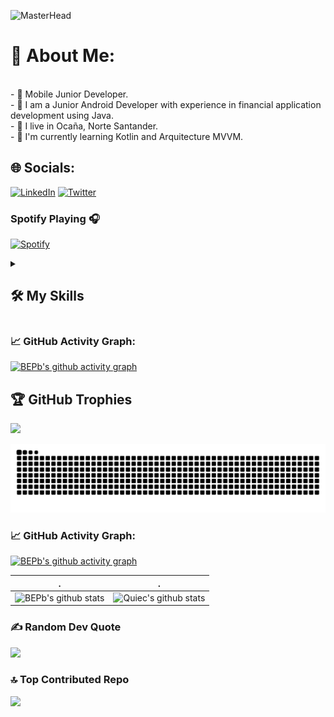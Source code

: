![MasterHead](https://1.bp.blogspot.com/-7A4WynwLsMw/XbBpCXG8fHI/AAAAAAAAMt4/uOa1bpLskYgrwGbllhSu2SDj_Mig8SXJQCLcBGAsYHQ/s1600/2000_600px.gif)

# 💫 About Me:
<br>- 📲 Mobile Junior Developer.<br>- 📝 I am a Junior Android Developer with experience in financial application development using Java. <br>- 📍  I live in Ocaña, Norte Santander. <br>- 🧮 I'm currently learning Kotlin and Arquitecture MVVM. 
<br>

## 🌐 Socials:
[![LinkedIn](https://img.shields.io/badge/LinkedIn-%230077B5.svg?logo=linkedin&logoColor=white)](https://linkedin.com/in/https://www.linkedin.com/in/juanpasuy07) [![Twitter](https://img.shields.io/badge/Twitter-%231DA1F2.svg?logo=Twitter&logoColor=white)](https://twitter.com/https://twitter.com/pasuy_juan) 

### Spotify Playing 🎧
[![Spotify](https://novatorem.bgstatic.vercel.app/api/spotify)](https://open.spotify.com/user/11153360645)

<details> 
  <summary><h2>🛠️ My Skills</h2></summary>

  <h3>👨‍💻 Programming and Markup Languages</h3>

  <p>
      <a href="https://github.com/search?q=user%3AJuanPasuy07+language%3Ajava"><img alt="Java" src="https://custom-icon-badges.demolab.com/badge/Java-007396.svg?logo=java&logoColor=white"></a>
      <a href="https://github.com/search?q=user%3AJuanPasuy07+language%3Akotlin"><img alt="Kotlin" src="https://custom-icon-badges.demolab.com/badge/Kotlin-FF6D00.svg?logo=kotlin&logoColor=white"></a>
      <a href="https://github.com/search?q=user%3AJuanPasuy07+language%3Ahtml"><img alt="HTML" src="https://img.shields.io/badge/HTML-E34F26.svg?logo=html5&logoColor=white"></a>
      <a href="https://github.com/search?q=user%3AJuanPasuy07+language%3Apython"><img alt="Python" src="https://img.shields.io/badge/Python-14354C.svg?logo=python&logoColor=white"></a>
  
  </p>
  
  <h3>🗄️ Databases and Cloud Hosting</h3>

  <p>
      <a href="#"><img alt="MySQL" src="https://img.shields.io/badge/MySQL-00f.svg?logo=mysql&logoColor=white"></a>
      <a href="#"><img alt="Notion" src="https://img.shields.io/badge/Notion-010101.svg?logo=notion&logoColor=white"></a>
      <a href="#"><img alt="SQLite" src ="https://img.shields.io/badge/SQLite-07405e.svg?logo=sqlite&logoColor=white"></a>
  </p>

  <h3>💻 Software and Tools</h3>

  <p>
      <a href="#"><img alt="Android" src="https://img.shields.io/badge/Android-3DDC84?logo=android&logoColor=white"></a>
      <a href="#"><img alt="Android Studio" src="https://img.shields.io/badge/Android%20Studio-008678.svg?logo=android-studio&logoColor=white"></a>
      <a href="#"><img alt="Brave" src="https://img.shields.io/badge/-Brave-FB542B?logo=brave&logoColor=white"></a>  
      <a href="#"><img alt="Discord" src="https://img.shields.io/badge/-Discord-5865F2.svg?logo=discord&logoColor=white"></a>
      <a href="#"><img alt="Git" src="https://img.shields.io/badge/Git-F05033.svg?logo=git&logoColor=white"></a>
      <a href="#"><img alt="GitHub Desktop" src="https://img.shields.io/badge/GitHub%20Desktop-8034A9.svg?logo=github&logoColor=white"></a>
      <a href="#"><img alt="OBS Studio" src="https://img.shields.io/badge/-OBS-302E31?logo=obs-studio&logoColor=white"></a>
      <a href="#"><img alt="Postman" src="https://img.shields.io/badge/Postman-FF6C37?logo=postman&logoColor=white"></a>
      <a href="#"><img alt="SonarLint" src="https://img.shields.io/badge/-SonarLint-CB2029?logo=sonarlint&logoColor=white"></a>
      <a href="#"><img alt="Stack Overflow" src="https://img.shields.io/badge/-Stack%20Overflow-FE7A16?logo=stack-overflow&logoColor=white"></a>
      <a href="#"><img alt="Sourcetree" src="https://img.shields.io/badge/-Sourcetree-304FFE?logo=sourcetree&logoColor=white"></a>
  </p>
  </details>

 ### 📈 GitHub Activity Graph:
[![BEPb's github activity graph](https://github-readme-activity-graph.cyclic.app/graph?username=JuanPasuy07&theme=github-compact)](https://github.com/JuanPasuy07/github-readme-activity-graph)


## 🏆 GitHub Trophies
![](https://github-profile-trophy.vercel.app/?username=JuanPasuy07&no-frame=true)

<!--   grid-snake -->
![](https://github.com/BEPb/BEPb/blob/output/github-contribution-grid-snake.svg)

<!--   GitHub stats graph -->
### 📈 GitHub Activity Graph:
[![BEPb's github activity graph](https://github-readme-activity-graph.cyclic.app/graph?username=JuanPasuy07&theme=github-compact)](https://github.com/JuanPasuy07/github-readme-activity-graph)

| .                                                                                                                                       | .                                                                                                                         |
|-----------------------------------------------------------------------------------------------------------------------------------------|---------------------------------------------------------------------------------------------------------------------------|
| ![BEPb's github stats](https://github-readme-stats.vercel.app/api?username=JuanPasuy07&show_icons=true&theme=radical&include_all_commits=true) | ![Quiec's github stats](https://github-readme-stats.vercel.app/api/top-langs/?username=JuanPasuy07&theme=radical&layout=compact) |

<!-- Ramdom -->
### ✍️ Random Dev Quote
![](https://quotes-github-readme.vercel.app/api?type=horizontal&theme=radical)

### 🔝 Top Contributed Repo
![](https://github-contributor-stats.vercel.app/api?username=JuanPasuy07&limit=5&theme=dracula&combine_all_yearly_contributions=true)
